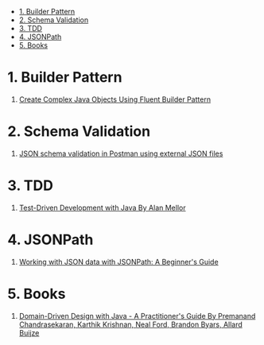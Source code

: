 
<!-- TOC -->

- [1. Builder Pattern](#1-builder-pattern)
- [2. Schema Validation](#2-schema-validation)
- [3. TDD](#3-tdd)
- [4. JSONPath](#4-jsonpath)
- [5. Books](#5-books)

<!-- /TOC -->

# 1. Builder Pattern

1. [Create Complex Java Objects Using Fluent Builder Pattern](https://medium.com/@akhiilgupta/create-complex-java-objects-using-fluent-builder-pattern-c2263f8bfcf4)

# 2. Schema Validation

1. [JSON schema validation in Postman using external JSON files](https://medium.com/skillhive/json-schema-validation-in-postman-using-external-json-files-2f3f0741800f)

# 3. TDD

1. [Test-Driven Development with Java By Alan Mellor](https://learning.oreilly.com/library/view/test-driven-development-with/9781803236230/)

# 4. JSONPath

1. [Working with JSON data with JSONPath: A Beginner's Guide](https://santoshdts.hashnode.dev/working-with-json-data-with-jsonpath-a-beginners-guide)

# 5. Books

1. [Domain-Driven Design with Java - A Practitioner's Guide By Premanand Chandrasekaran, Karthik Krishnan, Neal Ford, Brandon Byars, Allard Buijze](https://learning.oreilly.com/library/view/domain-driven-design-with/9781800560734/)